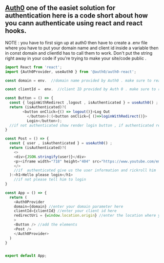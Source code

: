 ##  [Auth0](https://auth0.com/) one of the easiet solution for authentication here is a code short about how you cann authenticate using react and react hooks.
 NOTE : you have to first sign up at auth0 then have to create a .env file where you have to put your domain name and client id inside a variable then in const domain and clientId has to call them to work. Don't put the string right away in your code if you're trying to make your site/code public .
```javascript
import React from 'react';
import {Auth0Provider, useAuth0 } from '@auth0/auth0-react';

const domain = env.  //domain name provided by Auth0 . make sure to read it from your .env file 

const clientId =  env.  //client ID provided by Auth 0 . make sure to read it from your .env file

const Button = () => {
  const { loginWithRedirect ,logout , isAuthenticated } = useAuth0() ; // useAuth hooks for login button I think variables are self descriptory
  return (isAuthenticated)?(
        <button onClick={() => logout()}>Log Out
          </button>):(<button onClick={ ()=>loginWithRedirect()}>
          Login</button>);
  //if not authenticated show render login button , if authenticated render Login button if not render logout button
}

const Post = () => {
  const { user , isAuthenticated } = useAuth0() ;
  return (isAuthenticated)?(
    <>
    <div>{JSON.stringify(user)}</div>
    <p><iframe width="718" height="404" src="https://www.youtube.com/embed/iik25wqIuFo" title="YouTube video player" frameBorder="0" allow="accelerometer; autoplay; clipboard-write; encrypted-media; gyroscope; picture-in-picture" allowFullScreen></iframe></p>;
    </>
    //if  authenticated give us the user information and rickroll him
  ):<h1>Hello please login</h1>
    //if not please tell him to login
}

const App = () => {
  return ( 
    <Auth0Provider
    domain={domain} //enter your domain parameter here
    clientId={clientId} //enter your client id here
    redirectUri = {window.location.origin} //enter the location where you want to redirect the user
    >
    <Button /> //add the elements
    <Post />
    </Auth0Provider>     
  )
}


export default App;

```
